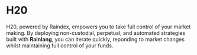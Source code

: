 # H20

H20, powered by Raindex, empowers you to take full control of your market making. By deploying non-custodial, perpetual, and automated strategies built with **Rainlang**, you can iterate quickly, reponding to market changes whilst maintaining full control of your funds.
